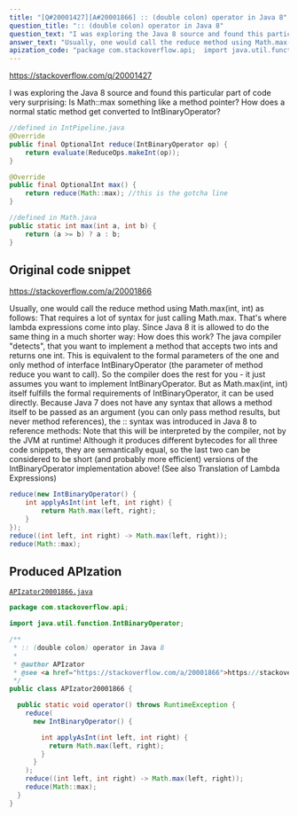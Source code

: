 ```yaml
---
title: "[Q#20001427][A#20001866] :: (double colon) operator in Java 8"
question_title: ":: (double colon) operator in Java 8"
question_text: "I was exploring the Java 8 source and found this particular part of code very surprising: Is Math::max something like a method pointer? How does a normal static method get converted to IntBinaryOperator?"
answer_text: "Usually, one would call the reduce method using Math.max(int, int) as follows: That requires a lot of syntax for just calling Math.max. That's where lambda expressions come into play. Since Java 8 it is allowed to do the same thing in a much shorter way: How does this work? The java compiler \"detects\", that you want to implement a method that accepts two ints and returns one int. This is equivalent to the formal parameters of the one and only method of interface IntBinaryOperator (the parameter of method reduce you want to call). So the compiler does the rest for you - it just assumes you want to implement IntBinaryOperator. But as Math.max(int, int) itself fulfills the formal requirements of IntBinaryOperator, it can be used directly. Because Java 7 does not have any syntax that allows a method itself to be passed as an argument (you can only pass method results, but never method references), the :: syntax was introduced in Java 8 to reference methods: Note that this will be interpreted by the compiler, not by the JVM at runtime! Although it produces different bytecodes for all three code snippets, they are semantically equal, so the last two can be considered to be short (and probably more efficient) versions of the IntBinaryOperator implementation above! (See also Translation of Lambda Expressions)"
apization_code: "package com.stackoverflow.api;  import java.util.function.IntBinaryOperator;  /**  * :: (double colon) operator in Java 8  *  * @author APIzator  * @see <a href=\"https://stackoverflow.com/a/20001866\">https://stackoverflow.com/a/20001866</a>  */ public class APIzator20001866 {    public static void operator() throws RuntimeException {     reduce(       new IntBinaryOperator() {          int applyAsInt(int left, int right) {           return Math.max(left, right);         }       }     );     reduce((int left, int right) -> Math.max(left, right));     reduce(Math::max);   } }"
---
```


https://stackoverflow.com/q/20001427

I was exploring the Java 8 source and found this particular part of code very surprising:
Is Math::max something like a method pointer? How does a normal static method get converted to IntBinaryOperator?


```java
//defined in IntPipeline.java
@Override
public final OptionalInt reduce(IntBinaryOperator op) {
    return evaluate(ReduceOps.makeInt(op));
}

@Override
public final OptionalInt max() {
    return reduce(Math::max); //this is the gotcha line
}

//defined in Math.java
public static int max(int a, int b) {
    return (a >= b) ? a : b;
}
```


## Original code snippet

https://stackoverflow.com/a/20001866

Usually, one would call the reduce method using Math.max(int, int) as follows:
That requires a lot of syntax for just calling Math.max. That&#x27;s where lambda expressions come into play. Since Java 8 it is allowed to do the same thing in a much shorter way:
How does this work? The java compiler &quot;detects&quot;, that you want to implement a method that accepts two ints and returns one int. This is equivalent to the formal parameters of the one and only method of interface IntBinaryOperator (the parameter of method reduce you want to call). So the compiler does the rest for you - it just assumes you want to implement IntBinaryOperator.
But as Math.max(int, int) itself fulfills the formal requirements of IntBinaryOperator, it can be used directly. Because Java 7 does not have any syntax that allows a method itself to be passed as an argument (you can only pass method results, but never method references), the :: syntax was introduced in Java 8 to reference methods:
Note that this will be interpreted by the compiler, not by the JVM at runtime! Although it produces different bytecodes for all three code snippets, they are semantically equal, so the last two can be considered to be short (and probably more efficient) versions of the IntBinaryOperator implementation above!
(See also Translation of Lambda Expressions)

```java
reduce(new IntBinaryOperator() {
    int applyAsInt(int left, int right) {
        return Math.max(left, right);
    }
});
reduce((int left, int right) -> Math.max(left, right));
reduce(Math::max);
```

## Produced APIzation

[`APIzator20001866.java`](https://github.com/pasqualesalza/apization-temp-data/raw/master/apizations/java/APIzator20001866.java)

```java
package com.stackoverflow.api;

import java.util.function.IntBinaryOperator;

/**
 * :: (double colon) operator in Java 8
 *
 * @author APIzator
 * @see <a href="https://stackoverflow.com/a/20001866">https://stackoverflow.com/a/20001866</a>
 */
public class APIzator20001866 {

  public static void operator() throws RuntimeException {
    reduce(
      new IntBinaryOperator() {

        int applyAsInt(int left, int right) {
          return Math.max(left, right);
        }
      }
    );
    reduce((int left, int right) -> Math.max(left, right));
    reduce(Math::max);
  }
}

```